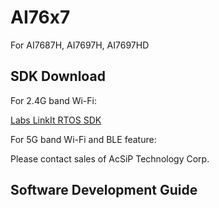 # AI76x7
For AI7687H, AI7697H, AI7697HD

<h2> SDK Download </h2>
For 2.4G band Wi-Fi:

[Labs LinkIt RTOS SDK](http://labs.mediatek.com/site/global/developer_tools/mediatek_linkit_rtos/sdk_intro/index.gsp)

For 5G band Wi-Fi and BLE feature:

Please contact sales of AcSiP Technology Corp.


## Software Development Guide ##
